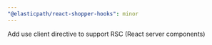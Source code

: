 ```yaml
---
"@elasticpath/react-shopper-hooks": minor
---
```


Add use client directive to support RSC (React server components)
